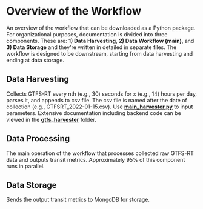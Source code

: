 # Overview of the Workflow
An overview of the workflow that can be downloaded as a Python package. For organizational purposes, documentation is divided into three components. These are: **1) Data Harvesting**, **2) Data Workflow (main)**, and **3) Data Storage** and they're written in detailed in separate files. The workflow is designed to be downstream, starting from data harvesting and ending at data storage. 

## Data Harvesting 
Collects GTFS-RT every nth (e.g., 30) seconds for x (e.g., 14) hours per day, parses it, and appends to csv file. The csv file is named after the date of collection (e.g., GTFSRT_2022-01-15.csv). Use [**main_harvester.py**](main_harvester.py) to input parameters. Extensive documentation including backend code can be viewed in the [**gtfs_harvester**](gtfs_harvester) folder.

## Data Processing
The main operation of the workflow that processes collected raw GTFS-RT data and outputs transit metrics. Approximately 95% of this component runs in parallel. 

## Data Storage
Sends the output transit metrics to MongoDB for storage. 

